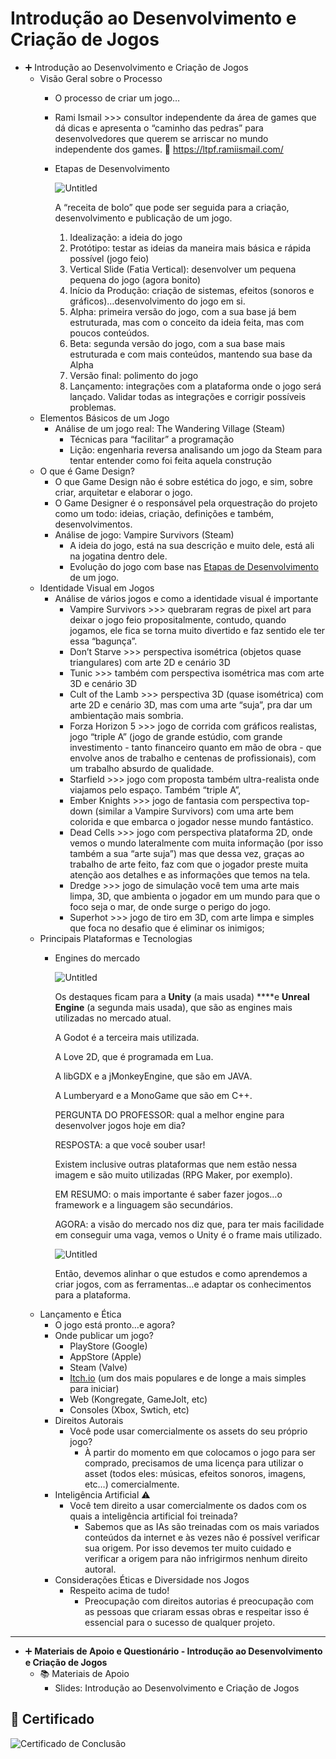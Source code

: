 # Introdução ao Desenvolvimento e Criação de Jogos
- ➕ Introdução ao Desenvolvimento e Criação de Jogos
    - Visão Geral sobre o Processo
        - O processo de criar um jogo…
        - Rami Ismail >>> consultor independente da área de games que dá dicas e apresenta o “caminho das pedras” para desenvolvedores que querem se arriscar no mundo independente dos games.
        🔗 https://ltpf.ramiismail.com/
        - Etapas de Desenvolvimento
            
            ![Untitled](https://prod-files-secure.s3.us-west-2.amazonaws.com/eb390e95-16f8-497c-b0eb-e33c72801b24/107b7e69-2080-44fc-bdf5-1604d42565cd/Untitled.png)
            
            A “receita de bolo” que pode ser seguida para a criação, desenvolvimento e publicação de um jogo.
            
            1. Idealização: a ideia do jogo
            2. Protótipo: testar as ideias da maneira mais básica e rápida possível (jogo feio)
            3. Vertical Slide (Fatia Vertical): desenvolver um pequena pequena do jogo (agora bonito)
            4. Início da Produção: criação de sistemas, efeitos (sonoros e gráficos)…desenvolvimento do jogo em si.
            5. Alpha: primeira versão do jogo, com a sua base já bem estruturada, mas com o conceito da ideia feita, mas com poucos conteúdos.
            6. Beta: segunda versão do jogo, com a sua base mais estruturada e com mais conteúdos, mantendo sua base da Alpha
            7. Versão final: polimento do jogo
            8. Lançamento: integrações com a plataforma onde o jogo será lançado. Validar todas as integrações e corrigir possíveis problemas.
    - Elementos Básicos de um Jogo
        - Análise de um jogo real: The Wandering Village (Steam)
            - Técnicas para “facilitar” a programação
            - Lição: engenharia reversa analisando um jogo da Steam para tentar entender como foi feita aquela construção
    - O que é Game Design?
        - O que Game Design não é sobre estética do jogo, e sim, sobre criar, arquitetar e elaborar o jogo.
        - O Game Designer é o responsável pela orquestração do projeto como um todo: ideias, criação, definições e também, desenvolvimentos.
        - Análise de jogo: Vampire Survivors (Steam)
            - A ideia do jogo, está na sua descrição e muito dele, está ali na jogatina dentro dele.
            - Evolução do jogo com base nas [Etapas de Desenvolvimento](https://www.notion.so/Etapas-de-Desenvolvimento-e0ee62d890044d33ab80a1d7319e3540?pvs=21) de um jogo.
    - Identidade Visual em Jogos
        - Análise de vários jogos e como a identidade visual é importante
            - Vampire Survivors >>> quebraram regras de pixel art para deixar o jogo feio propositalmente, contudo, quando jogamos, ele fica se torna muito divertido e faz sentido ele ter essa “bagunça”.
            - Don’t Starve >>> perspectiva isométrica (objetos quase triangulares) com arte 2D e cenário 3D
            - Tunic >>> também com perspectiva isométrica mas com arte 3D e cenário 3D
            - Cult of the Lamb >>> perspectiva 3D (quase isométrica) com arte 2D e cenário 3D, mas com uma arte “suja”, pra dar um ambientação mais sombria.
            - Forza Horizon 5 >>> jogo de corrida com gráficos realistas, jogo “triple A” (jogo de grande estúdio, com grande investimento - tanto financeiro quanto em mão de obra - que envolve anos de trabalho e centenas de profissionais), com um trabalho absurdo de qualidade.
            - Starfield >>> jogo com proposta também ultra-realista onde viajamos pelo espaço. Também “triple A”,
            - Ember Knights >>> jogo de fantasia com perspectiva top-down (similar a Vampire Survivors) com uma arte bem colorida e que embarca o jogador nesse mundo fantástico.
            - Dead Cells >>> jogo com perspectiva plataforma 2D, onde vemos o mundo lateralmente com muita informação (por isso também a sua “arte suja”) mas que dessa vez, graças ao trabalho de arte feito, faz com que o jogador preste muita atenção aos detalhes e as informações que temos na tela.
            - Dredge >>> jogo de simulação você tem uma arte mais limpa, 3D, que ambienta o jogador em um mundo para que o foco seja o mar, de onde surge o perigo do jogo.
            - Superhot >>> jogo de tiro em 3D, com arte limpa e simples que foca no desafio que é eliminar os inimigos;
    - Principais Plataformas e Tecnologias
        - Engines do mercado
            
            ![Untitled](https://prod-files-secure.s3.us-west-2.amazonaws.com/eb390e95-16f8-497c-b0eb-e33c72801b24/cd95545d-2a56-4ea8-bb57-80b4ed52f685/Untitled.png)
            
            Os destaques ficam para a **Unity** (a mais usada) ****e **Unreal Engine** (a segunda mais usada), que são as engines mais utilizadas no mercado atual.
            
            A Godot é a terceira mais utilizada.
            
            A Love 2D, que é programada em Lua.
            
            A libGDX e a jMonkeyEngine, que são em JAVA.
            
            A Lumberyard e a MonoGame que são em C++.
            
            PERGUNTA DO PROFESSOR: qual a melhor engine para desenvolver jogos hoje em dia?
            
            RESPOSTA: a que você souber usar!
            
            Existem inclusive outras plataformas que nem estão nessa imagem e são muito utilizadas (RPG Maker, por exemplo).
            
            EM RESUMO: o mais importante é saber fazer jogos…o framework e a linguagem são secundários.
            
            AGORA: a visão do mercado nos diz que, para ter mais facilidade em conseguir uma vaga, vemos o Unity é o frame mais utilizado.
            
            ![Untitled](https://prod-files-secure.s3.us-west-2.amazonaws.com/eb390e95-16f8-497c-b0eb-e33c72801b24/e22bbde1-d0b6-4cf0-af5d-a9678f408c5d/Untitled.png)
            
            Então, devemos alinhar o que estudos e como aprendemos a criar jogos, com as ferramentas…e adaptar os conhecimentos para a plataforma.      
    - Lançamento e Ética
        - O jogo está pronto…e agora?
        - Onde publicar um jogo?
            - PlayStore (Google)
            - AppStore (Apple)
            - Steam (Valve)
            - [Itch.io](http://Itch.io) (um dos mais populares e de longe a mais simples para iniciar)
            - Web (Kongregate, GameJolt, etc)
            - Consoles (Xbox, Swtich, etc)
        - Direitos Autorais
            - Você pode usar comercialmente os assets do seu próprio jogo?
                - À partir do momento em que colocamos o jogo para ser comprado, precisamos de uma licença para utilizar o asset (todos eles: músicas, efeitos sonoros, imagens, etc…) comercialmente.
        - Inteligência Artificial ⚠️
            - Você tem direito a usar comercialmente os dados com os quais a inteligência artificial foi treinada?
                - Sabemos que as IAs são treinadas com os mais variados conteúdos da internet e às vezes não é possível verificar sua origem. Por isso devemos ter muito cuidado e verificar a origem para não infrigirmos nenhum direito autoral.
        - Considerações Éticas e Diversidade nos Jogos
            - Respeito acima de tudo!
                - Preocupação com direitos autorias é preocupação com as pessoas que criaram essas obras e respeitar isso é essencial para o sucesso de qualquer projeto.

---

- ➕ ****Materiais de Apoio e Questionário - Introdução ao Desenvolvimento e Criação de Jogos****
    - 📚 Materiais de Apoio
        - Slides: Introdução ao Desenvolvimento e Criação de Jogos

## 🎉 Certificado
![Certificado de Conclusão](https://hermes.digitalinnovation.one/certificates/cover/ACD5CF01.jpg)